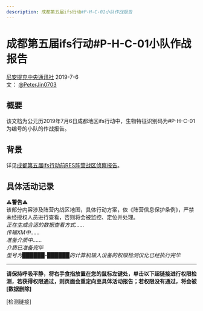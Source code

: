 ```yaml
---
description: 成都第五届ifs行动#P-H-C-01小队作战报告
---
```


# 成都第五届ifs行动#P-H-C-01小队作战报告

[尼安提克中央通讯社](https://wiki.nia.ac.cn/NIACNA)  2019-7-6    
文： [@PeterJin0703](https://wiki.nia.ac.cn/Peterjin0703)

## 概要

该文档为公元历2019年7月6日成都地区ifs行动中，生物特征识别码为#P-H-C-01为编号的小队的作战报告。

## 背景

详见[成都第五届ifs行动前RES阵营战区侦察报告](/essay/topic/Chengdu-ifs-5th/Chengdu-ifs-5th-RES-pre.md)。    

## 具体活动记录  
 **⚠警告⚠**      
 该部分内容涉及阵营内战区地图，具体行动方案，依《阵营信息保护条例》，严禁未经授权人员进行查看，否则将会被监控、定位并处理。    
 *正在生成合适的数据查看方式……*    
 *传输XM中……*   
 *准备介质中……*   
 *介质已准备完毕*    
 *型号为██████-██████的计算机输入设备的权限检测仪化已经执行完毕*    
 ****************************************************************************************************************************************
**请保持呼吸平静，将右手食指放置在您的鼠标左键处，单击以下超链接进行权限检测，若获得权限通过，则页面会重定向至具体活动报告；若权限没有通过，将会被[数据删除]**   

[检测链接]
